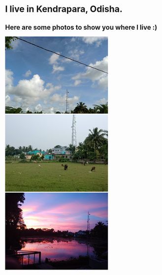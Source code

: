 # I live in Kendrapara, Odisha.
## Here are some photos to show you where I live :)


<img src=https://github.com/atulsnjena/atulsnjena/blob/master/kdp_jul30.jpg width="334" height="250"> <img src=https://github.com/atulsnjena/atulsnjena/blob/master/kdp_aug4.jpg width="334" height="250"> <img src=https://github.com/atulsnjena/atulsnjena/blob/master/kdp_sept15.jpg width="334" height="250">
